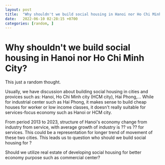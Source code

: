 ```yaml
---
layout: post
title:  "Why shouldn't we build social housing in Hanoi nor Ho Chi Minh City?"
date:   2022-06-10 02:28:15 +0700
categories: [random, ]
---
```


# Why shouldn't we build social housing in Hanoi nor Ho Chi Minh City?
This just a random thought.

Usually, we have discussion about building social housing in cities and provices such as: Hanoi, Ho Chi Minh city (HCM city), Hai Phong,... While for industrial center such as Hai Phong, it makes sense to build cheap houses for worker or low income classes, it doesn't really suitable for services-focus economy such as Hanoi or HCM city. 

From period 2013 to 2023, structure of Hanoi's economy change from industry from service, with average growth of industry is ?? vs ?? for services. This could be a representation for longer trend of movement of these two cities. This leads us to question who should we build social housing for ?

Should we utilize real estate of developing social housing for better economy purpose such as commercial center?
